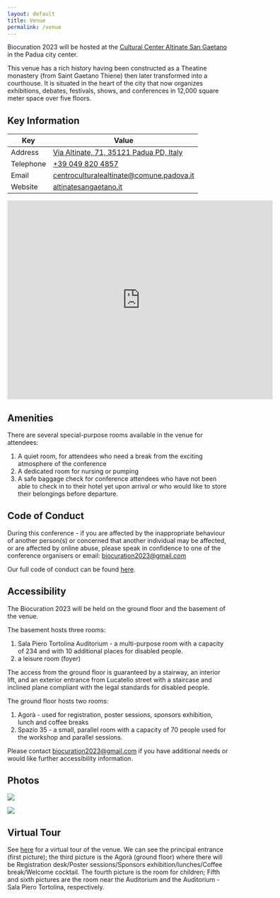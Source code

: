 ```yaml
---
layout: default
title: Venue
permalink: /venue
---
```


Biocuration 2023 will be hosted at the [Cultural Center Altinate San Gaetano](https://www.altinatesangaetano.it/en)
in the Padua city center.

This venue has a rich history having been constructed as a Theatine monastery (from Saint Gaetano Thiene) then later
transformed into a courthouse. It is situated in the heart of the city that now organizes
exhibitions, debates, festivals, shows, and conferences in 12,000 square meter space over five floors.

## Key Information

| Key       | Value                                                                                       |
|-----------|---------------------------------------------------------------------------------------------|
| Address   | [Via Altinate, 71, 35121 Padua PD, Italy](https://goo.gl/maps/g5C3swRHuWc8CTcc9)           |
| Telephone | [+39 049 820 4857](tel:+390498204857)                                                       |
| Email     | [centroculturalealtinate@comune.padova.it](mailto:centroculturalealtinate@comune.padova.it) |
| Website   | [altinatesangaetano.it](https://www.altinatesangaetano.it/en)                               |

<iframe src="https://www.google.com/maps/embed?pb=!1m14!1m8!1m3!1d11204.11647207301!2d11.8822193!3d45.4087524!3m2!1i1024!2i768!4f13.1!3m3!1m2!1s0x0%3A0x5f3dc20fc7feff02!2sCultural%20Center%20Altinate%20San%20Gaetano!5e0!3m2!1sen!2sde!4v1665484325485!5m2!1sen!2sde" width="600" height="450" style="border:0;" allowfullscreen="" loading="lazy" referrerpolicy="no-referrer-when-downgrade"></iframe>

## Amenities

There are several special-purpose rooms available in the venue for attendees:

1. A quiet room, for attendees who need a break from the exciting atmosphere of the conference
2. A dedicated room for nursing or pumping
3. A safe baggage check for conference attendees who have not been able to check in to their hotel yet upon arrival or
   who would like to store their belongings before departure.

## Code of Conduct

During this conference - if you are affected by the inappropriate behaviour of another person(s) or concerned that
another individual may be affected, or are affected by online abuse, please speak in confidence to one of
the conference organisers or email: biocuration2023@gmail.com

Our full code of conduct can be found [here](CODE_OF_CONDUCT.md).

## Accessibility

The Biocuration 2023 will be held on the ground floor and the basement of the venue.

The basement hosts three rooms:

1. Sala Piero Tortolina Auditorium - a multi-purpose room with a capacity of 234 and with 10 additional places for
   disabled people.
2. a leisure room (foyer)

The access from the ground floor is guaranteed by a stairway, an interior lift, and an exterior entrance from Lucatello
street with a staircase and inclined plane compliant with the legal standards for disabled people.

The ground floor hosts two rooms:

1. Agorà - used for registration, poster sessions, sponsors exhibition, lunch and coffee breaks
2. Spazio 35 - a small, parallel room with a capacity of 70 people used for the workshop and parallel sessions.

Please contact [biocuration2023@gmail.com](mailto:biocuration2023@gmail.com) if you have additional needs or would like
further accessibility information.

## Photos

![](https://www.altinatesangaetano.it/sites/default/files/img_1192.jpg)

![](https://www.altinatesangaetano.it/sites/default/files/12_auditorium_1.jpg)

## Virtual Tour

See [here](https://www.altinatesangaetano.it/vr-html5/01-ingresso.html) for a virtual tour of the venue.
We can see the principal entrance (first picture); the third picture is the Agorà (ground floor) where there will be
Registration desk/Poster sessions/Sponsors exhibition/lunches/Coffee break/Welcome cocktail. The fourth picture is the
room for children; Fifth and sixth pictures are the room near the Auditorium and the Auditorium - Sala Piero Tortolina,
respectively.
